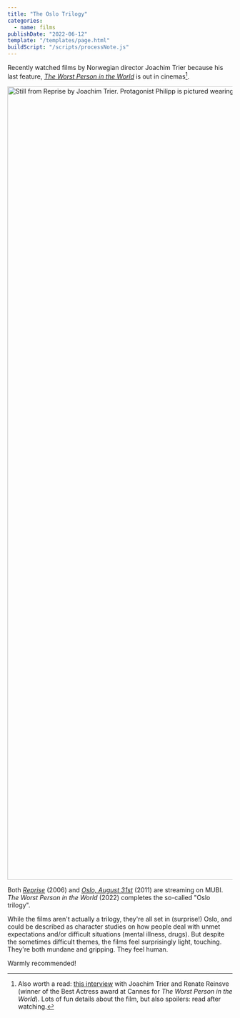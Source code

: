 ```yaml
---
title: "The Oslo Trilogy"
categories:
  - name: films
publishDate: "2022-06-12"
template: "/templates/page.html"
buildScript: "/scripts/processNote.js"
---
```


Recently watched films by Norwegian director Joachim Trier because his last feature, [_The Worst Person in the World_](<https://en.wikipedia.org/wiki/The_Worst_Person_in_the_World_(film)>) is out in cinemas[^1].

<img width="1777" height="999" style="aspect-ratio:1777/999;height:auto;" src="https://www.themoviedb.org/t/p/original/s1DdMr6e4oJXnh5DYk9GH9zensL.jpg" alt="Still from Reprise by Joachim Trier. Protagonist Philipp is pictured wearing a white shirt on the bus, among other passengers. He is looking slightly down and to the side, not straight at the camera, and seems lost in thought." />

Both [_Reprise_](<https://en.wikipedia.org/wiki/Reprise_(film)>) (2006) and [_Oslo, August 31st_](https://en.wikipedia.org/wiki/Oslo,_August_31st) (2011) are streaming on MUBI. _The Worst Person in the World_ (2022) completes the so-called "Oslo trilogy".

While the films aren't actually a trilogy, they're all set in (surprise!) Oslo, and could be described as character studies on how people deal with unmet expectations and/or difficult situations (mental illness, drugs). But despite the sometimes difficult themes, the films feel surprisingly light, touching. They're both mundane and gripping. They feel human.

Warmly recommended!

[^1]: Also worth a read: [this interview](https://moveablefest.com/joachim-trier-worst-person-in-the-world/) with Joachim Trier and Renate Reinsve (winner of the Best Actress award at Cannes for _The Worst Person in the World_). Lots of fun details about the film, but also spoilers: read after watching.

